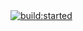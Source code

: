 <a href="https://app.travis-ci.com/github/Lucassamuel97/tcc">
    <img src="https://app.travis-ci.com/Lucassamuel97/tcc.svg?branch=main" alt="build:started">
</a>